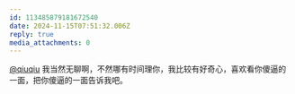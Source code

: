 ```yaml
---
id: 113485879181672540
date: 2024-11-15T07:51:32.006Z
reply: true
media_attachments: 0
---
```


[@qiuqiu](https://m-i.im/@qiuqiu) 我当然无聊啊，不然哪有时间理你，我比较有好奇心，喜欢看你傻逼的一面，把你傻逼的一面告诉我吧。

